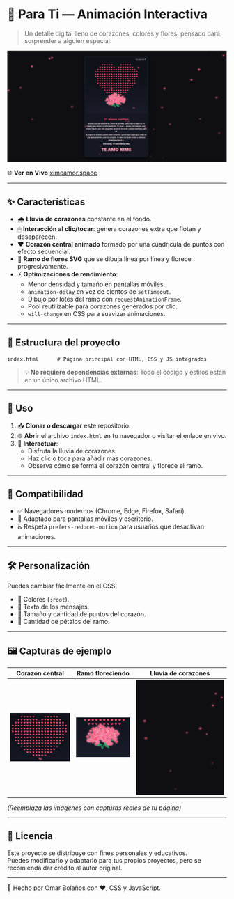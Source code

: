 # 💖 Para Ti — Animación Interactiva

> Un detalle digital lleno de corazones, colores y flores, pensado para sorprender a alguien especial.

![Vista previa](screenshots/preview.PNG) <!-- Puedes reemplazar con una captura real -->

🌐 **Ver en Vivo** [ximeamor.space](https://ximeamor.space)

---

## ✨ Características

- 🌧 **Lluvia de corazones** constante en el fondo.
- 🖱 **Interacción al clic/tocar**: genera corazones extra que flotan y desaparecen.
- ❤️ **Corazón central animado** formado por una cuadrícula de puntos con efecto secuencial.
- 💐 **Ramo de flores SVG** que se dibuja línea por línea y florece progresivamente.
- ⚡ **Optimizaciones de rendimiento**:
  - Menor densidad y tamaño en pantallas móviles.
  - `animation-delay` en vez de cientos de `setTimeout`.
  - Dibujo por lotes del ramo con `requestAnimationFrame`.
  - Pool reutilizable para corazones generados por clic.
  - `will-change` en CSS para suavizar animaciones.

---

## 📂 Estructura del proyecto

```plaintext
index.html      # Página principal con HTML, CSS y JS integrados
```

> 💡 **No requiere dependencias externas**: Todo el código y estilos están en un único archivo HTML.

---

## 🚀 Uso

1. 📥 **Clonar o descargar** este repositorio.
2. 🌐 **Abrir** el archivo `index.html` en tu navegador o visitar el enlace en vivo.
3. 🎯 **Interactuar**:
   - Disfruta la lluvia de corazones.
   - Haz clic o toca para añadir más corazones.
   - Observa cómo se forma el corazón central y florece el ramo.

---

## 📱 Compatibilidad

- ✅ Navegadores modernos (Chrome, Edge, Firefox, Safari).
- 📱 Adaptado para pantallas móviles y escritorio.
- ♿ Respeta `prefers-reduced-motion` para usuarios que desactivan animaciones.

---

## 🛠 Personalización

Puedes cambiar fácilmente en el CSS:
- 🎨 Colores (`:root`).
- 📝 Texto de los mensajes.
- 🔢 Tamaño y cantidad de puntos del corazón.
- 🌺 Cantidad de pétalos del ramo.

---

## 🖼 Capturas de ejemplo

| Corazón central | Ramo floreciendo | Lluvia de corazones |
|-----------------|------------------|---------------------|
| ![Corazón](screenshots/corazon.PNG) | ![Ramo](screenshots/ramo.PNG) | ![Lluvia](screenshots/lluvia.PNG) |

*(Reemplaza las imágenes con capturas reales de tu página)*

---

## 📄 Licencia

Este proyecto se distribuye con fines personales y educativos.  
Puedes modificarlo y adaptarlo para tus propios proyectos, pero se recomienda dar crédito al autor original.

---
💌 Hecho por Omar Bolaños con ❤️, CSS y JavaScript.
